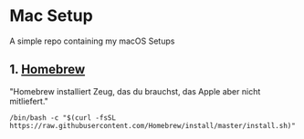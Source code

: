 # Mac Setup
A simple repo containing my macOS Setups

## 1. [Homebrew](https://brew.sh/index_de)
"Homebrew installiert Zeug, das du brauchst, das Apple aber nicht mitliefert."

``` shell
/bin/bash -c "$(curl -fsSL https://raw.githubusercontent.com/Homebrew/install/master/install.sh)"
```